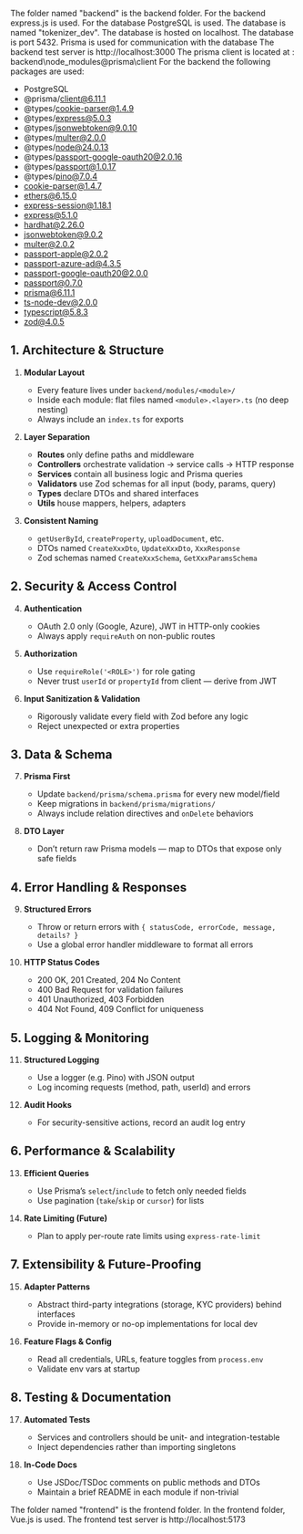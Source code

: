 The folder named "backend" is the backend folder.
For the backend express.js is used.
For the database PostgreSQL is used.
The database is named "tokenizer_dev".
The database is hosted on localhost.
The database is port 5432.
Prisma is used for communication with the database
The backend test server is http://localhost:3000
The prisma client is located at : backend\node_modules\@prisma\client
For the backend the following packages are used:

- PostgreSQL
- @prisma/client@6.11.1
- @types/cookie-parser@1.4.9
- @types/express@5.0.3
- @types/jsonwebtoken@9.0.10
- @types/multer@2.0.0
- @types/node@24.0.13
- @types/passport-google-oauth20@2.0.16
- @types/passport@1.0.17
- @types/pino@7.0.4
- cookie-parser@1.4.7
- ethers@6.15.0
- express-session@1.18.1
- express@5.1.0
- hardhat@2.26.0
- jsonwebtoken@9.0.2
- multer@2.0.2
- passport-apple@2.0.2
- passport-azure-ad@4.3.5
- passport-google-oauth20@2.0.0
- passport@0.7.0
- prisma@6.11.1
- ts-node-dev@2.0.0
- typescript@5.8.3
- zod@4.0.5

## 1. Architecture & Structure

1. **Modular Layout**
   * Every feature lives under `backend/modules/<module>/`
   * Inside each module: flat files named `<module>.<layer>.ts` (no deep nesting)
   * Always include an `index.ts` for exports

2. **Layer Separation**
   * **Routes** only define paths and middleware
   * **Controllers** orchestrate validation → service calls → HTTP response
   * **Services** contain all business logic and Prisma queries
   * **Validators** use Zod schemas for all input (body, params, query)
   * **Types** declare DTOs and shared interfaces
   * **Utils** house mappers, helpers, adapters

3. **Consistent Naming**
   * `getUserById`, `createProperty`, `uploadDocument`, etc.
   * DTOs named `CreateXxxDto`, `UpdateXxxDto`, `XxxResponse`
   * Zod schemas named `CreateXxxSchema`, `GetXxxParamsSchema`


## 2. Security & Access Control

4. **Authentication**
   * OAuth 2.0 only (Google, Azure), JWT in HTTP-only cookies
   * Always apply `requireAuth` on non-public routes

5. **Authorization**
   * Use `requireRole('<ROLE>')` for role gating
   * Never trust `userId` or `propertyId` from client — derive from JWT

6. **Input Sanitization & Validation**
   * Rigorously validate every field with Zod before any logic
   * Reject unexpected or extra properties

## 3. Data & Schema

7. **Prisma First**
   * Update `backend/prisma/schema.prisma` for every new model/field
   * Keep migrations in `backend/prisma/migrations/`
   * Always include relation directives and `onDelete` behaviors

8. **DTO Layer**
   * Don’t return raw Prisma models — map to DTOs that expose only safe fields

## 4. Error Handling & Responses

9. **Structured Errors**
   * Throw or return errors with `{ statusCode, errorCode, message, details? }`
   * Use a global error handler middleware to format all errors

10. **HTTP Status Codes**
    * 200 OK, 201 Created, 204 No Content
    * 400 Bad Request for validation failures
    * 401 Unauthorized, 403 Forbidden
    * 404 Not Found, 409 Conflict for uniqueness

## 5. Logging & Monitoring
11. **Structured Logging**
    * Use a logger (e.g. Pino) with JSON output
    * Log incoming requests (method, path, userId) and errors

12. **Audit Hooks**
    * For security-sensitive actions, record an audit log entry

## 6. Performance & Scalability

13. **Efficient Queries**
    * Use Prisma’s `select`/`include` to fetch only needed fields
    * Use pagination (`take`/`skip` or `cursor`) for lists

14. **Rate Limiting (Future)**
    * Plan to apply per-route rate limits using `express-rate-limit`


## 7. Extensibility & Future-Proofing

15. **Adapter Patterns**
    * Abstract third-party integrations (storage, KYC providers) behind interfaces
    * Provide in-memory or no-op implementations for local dev

16. **Feature Flags & Config**
    * Read all credentials, URLs, feature toggles from `process.env`
    * Validate env vars at startup

## 8. Testing & Documentation

17. **Automated Tests**
    * Services and controllers should be unit- and integration-testable
    * Inject dependencies rather than importing singletons

18. **In-Code Docs**
    * Use JSDoc/TSDoc comments on public methods and DTOs
    * Maintain a brief README in each module if non-trivial





The folder named "frontend" is the frontend folder.
In the frontend folder, Vue.js is used.
The frontend test server is http://localhost:5173
